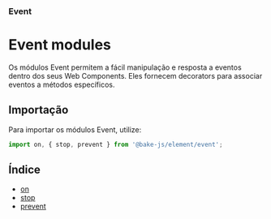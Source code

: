 ### Event

# Event modules

Os módulos Event permitem a fácil manipulação e resposta a eventos dentro dos seus Web Components. Eles fornecem decorators para associar eventos a métodos específicos.

## Importação

Para importar os módulos Event, utilize:

```javascript
import on, { stop, prevent } from '@bake-js/element/event';
```

## Índice

- [on](https://github.com/bake-js/element/blob/main/src/event/on/README.md)
- [stop](https://github.com/bake-js/element/blob/main/src/event/stop/README.md)
- [prevent](https://github.com/bake-js/element/blob/main/src/event/prevent/README.md)

